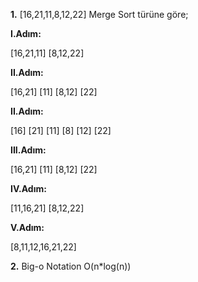 **1.** [16,21,11,8,12,22] Merge Sort türüne göre;

**I.Adım:**

[16,21,11]          [8,12,22]

**II.Adım:**

[16,21]   [11]        [8,12]    [22]

**II.Adım:**

[16]  [21]  [11]      [8] [12]  [22]

**III.Adım:**

[16,21]   [11]        [8,12]    [22]

**IV.Adım:**

[11,16,21]          [8,12,22]

**V.Adım:**

[8,11,12,16,21,22]

**2.** Big-o Notation O(n*log(n))
